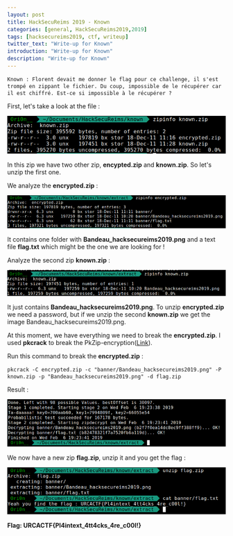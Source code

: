 ```yaml
---
layout: post
title: HackSecuReims 2019 - Known
categories: [general, HackSecuReims2019,2019]
tags: [hacksecureims2019, ctf, writeup]
twitter_text: "Write-up for Known"
introduction: "Write-up for Known"
description: "Write-up for Known"
---
```


```
Known : Florent devait me donner le flag pour ce challenge, il s'est trompé en zippant le fichier. Du coup, impossible de le récupérer car il est chiffré. Est-ce si impossible à le récupérer ?
```



First, let's take a look at the file :

![](/assets/img/2019/hacksecureims/known/1.png)

In this zip we have two other zip, **encypted.zip** and **known.zip**. So let's unzip the first one.

We analyze the **encrypted.zip** :

![](/assets/img/2019/hacksecureims/known/2.png)

It contains one folder with **Bandeau_hacksecureims2019.png** and a text file **flag.txt** which might be the one we are looking for !

Analyze the second zip **known.zip** :

![](/assets/img/2019/hacksecureims/known/3.png)

It just contains **Bandeau_hacksecureims2019.png**. To unzip **encrypted.zip** we need a password, but if we unzip the second **known.zip** we get the image Bandeau_hacksecureims2019.png. 

At this moment, we have everything we need to break the **encrypted.zip**. I used **pkcrack** to break the PkZip-encryption([Link](https://www.unix-ag.uni-kl.de/~conrad/krypto/pkcrack/pkcrack-readme.html)).

Run this command to break the **encrypted.zip** :

```
pkcrack -C encrypted.zip -c "banner/Bandeau_hacksecureims2019.png" -P known.zip -p "Bandeau_hacksecureims2019.png" -d flag.zip
```

Result :

![](/assets/img/2019/hacksecureims/known/4.png)

We now have a new zip **flag.zip**, unzip it and you get the flag :

![](/assets/img/2019/hacksecureims/known/5.png)

**Flag: URCACTF{Pl4intext_4tt4cks_4re_c00l!}**